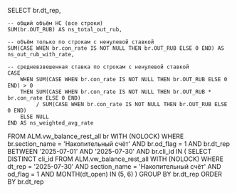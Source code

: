 SELECT
    br.dt_rep,
    
    -- общий объём НС (все строки)
    SUM(br.OUT_RUB) AS ns_total_out_rub,

    -- объём только по строкам с ненулевой ставкой
    SUM(CASE WHEN br.con_rate IS NOT NULL THEN br.OUT_RUB ELSE 0 END) AS ns_out_rub_with_rate,

    -- средневзвешенная ставка по строкам с ненулевой ставкой
    CASE 
        WHEN SUM(CASE WHEN br.con_rate IS NOT NULL THEN br.OUT_RUB ELSE 0 END) > 0
        THEN SUM(CASE WHEN br.con_rate IS NOT NULL THEN br.OUT_RUB * br.con_rate ELSE 0 END)
             / SUM(CASE WHEN br.con_rate IS NOT NULL THEN br.OUT_RUB ELSE 0 END)
        ELSE NULL
    END AS ns_weighted_avg_rate

FROM ALM.vw_balance_rest_all br WITH (NOLOCK)
WHERE 
    br.section_name = 'Накопительный счёт'
    AND br.od_flag = 1
    AND br.dt_rep BETWEEN '2025-07-01' AND '2025-07-30'
    AND br.cli_id IN (
        SELECT DISTINCT cli_id
        FROM ALM.vw_balance_rest_all WITH (NOLOCK)
        WHERE 
            dt_rep = '2025-07-30'
            AND section_name = 'Накопительный счёт'
            AND od_flag = 1
            AND MONTH(dt_open) IN (5, 6)
    )
GROUP BY br.dt_rep
ORDER BY br.dt_rep
